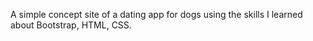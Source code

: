 A simple concept site of a dating app for dogs using the skills I learned about Bootstrap, HTML, CSS.
